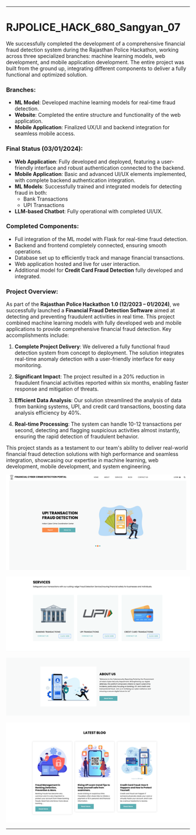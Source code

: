 
---

# RJPOLICE_HACK_680_Sangyan_07

We successfully completed the development of a comprehensive financial fraud detection system during the Rajasthan Police Hackathon, working across three specialized branches: machine learning models, web development, and mobile application development. The entire project was built from the ground up, integrating different components to deliver a fully functional and optimized solution.

### Branches:
- **ML Model**: Developed machine learning models for real-time fraud detection.
- **Website**: Completed the entire structure and functionality of the web application.
- **Mobile Application**: Finalized UX/UI and backend integration for seamless mobile access.

### Final Status (03/01/2024):
- **Web Application**: Fully developed and deployed, featuring a user-friendly interface and robust authentication connected to the backend.
- **Mobile Application**: Basic and advanced UI/UX elements implemented, with complete backend authentication integration.
- **ML Models**: Successfully trained and integrated models for detecting fraud in both:
  - Bank Transactions
  - UPI Transactions
- **LLM-based Chatbot**: Fully operational with completed UI/UX.

### Completed Components:
- Full integration of the ML model with Flask for real-time fraud detection.
- Backend and frontend completely connected, ensuring smooth operations.
- Database set up to efficiently track and manage financial transactions.
- Web application hosted and live for user interaction.
- Additional model for **Credit Card Fraud Detection** fully developed and integrated.

### Project Overview:

As part of the **Rajasthan Police Hackathon 1.0 (12/2023 – 01/2024)**, we successfully launched a **Financial Fraud Detection Software** aimed at detecting and preventing fraudulent activities in real time. This project combined machine learning models with fully developed web and mobile applications to provide comprehensive financial fraud detection. Key accomplishments include:

1. **Complete Project Delivery**: We delivered a fully functional fraud detection system from concept to deployment. The solution integrates real-time anomaly detection with a user-friendly interface for easy monitoring.
   
2. **Significant Impact**: The project resulted in a 20% reduction in fraudulent financial activities reported within six months, enabling faster response and mitigation of threats.

3. **Efficient Data Analysis**: Our solution streamlined the analysis of data from banking systems, UPI, and credit card transactions, boosting data analysis efficiency by 40%.

4. **Real-time Processing**: The system can handle 10-12 transactions per second, detecting and flagging suspicious activities almost instantly, ensuring the rapid detection of fraudulent behavior.


This project stands as a testament to our team's ability to deliver real-world financial fraud detection solutions with high performance and seamless integration, showcasing our expertise in machine learning, web development, mobile development, and system engineering.

![Rajasthan Police Hackathon Result](https://github.com/LavishVaishnav/RJPOLICE_HACK_680_Sangyan_07/blob/main/RESULT5.png)

![Rajasthan Police Hackathon Result 3](https://github.com/LavishVaishnav/RJPOLICE_HACK_680_Sangyan_07/blob/main/RESULT3.png)

![Rajasthan Police Hackathon Result 2](https://github.com/LavishVaishnav/RJPOLICE_HACK_680_Sangyan_07/blob/main/RESULT2.png)

![Rajasthan Police Hackathon Result 1](https://github.com/LavishVaishnav/RJPOLICE_HACK_680_Sangyan_07/blob/main/RESULT1.png)


---
